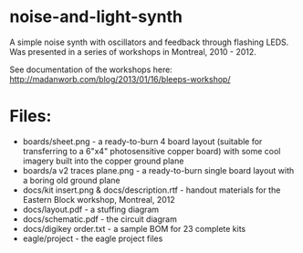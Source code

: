 noise-and-light-synth
=====================

A simple noise synth with oscillators and feedback through flashing LEDS. Was presented in a series of workshops in Montreal, 2010 - 2012.

See documentation of the workshops here: http://madanworb.com/blog/2013/01/16/bleeps-workshop/

# Files:

- boards/sheet.png - a ready-to-burn 4 board layout (suitable for transferring to a 6"x4" photosensitive copper board) with some cool imagery built into the copper ground plane
- boards/a v2 traces plane.png - a ready-to-burn single board layout with a boring old ground plane
- docs/kit insert.png & docs/description.rtf - handout materials for the Eastern Block workshop, Montreal, 2012
- docs/layout.pdf - a stuffing diagram
- docs/schematic.pdf - the circuit diagram
- docs/digikey order.txt - a sample BOM for 23 complete kits
- eagle/project - the eagle project files
